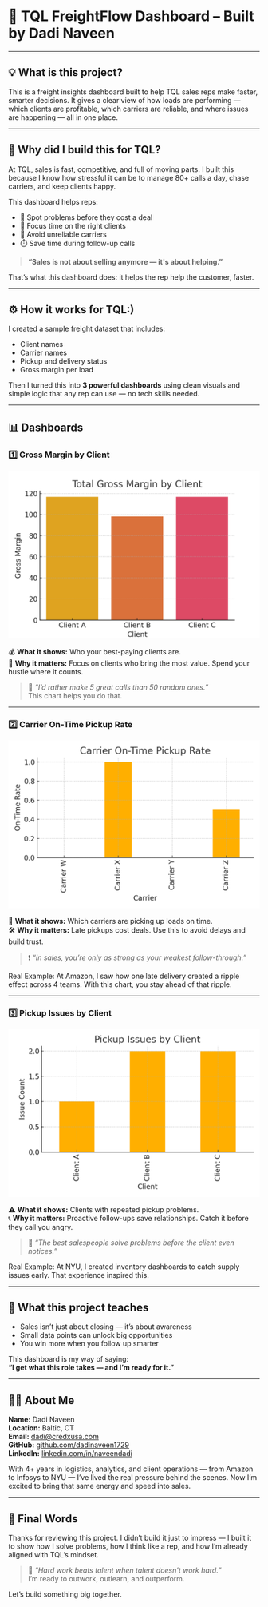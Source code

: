 # 🚛 TQL FreightFlow Dashboard – Built by Dadi Naveen

---

## 💡 What is this project?

This is a freight insights dashboard built to help TQL sales reps make faster, smarter decisions. It gives a clear view of how loads are performing — which clients are profitable, which carriers are reliable, and where issues are happening — all in one place.

---

## 🎯 Why did I build this for TQL?

At TQL, sales is fast, competitive, and full of moving parts. I built this because I know how stressful it can be to manage 80+ calls a day, chase carriers, and keep clients happy.

This dashboard helps reps:
- 🔎 Spot problems before they cost a deal
- 💼 Focus time on the right clients
- 🚫 Avoid unreliable carriers
- ⏱️ Save time during follow-up calls

> **“Sales is not about selling anymore — it's about helping.”**

That’s what this dashboard does: it helps the rep help the customer, faster.

---

## ⚙️ How it works for TQL:)

I created a sample freight dataset that includes:
- Client names  
- Carrier names  
- Pickup and delivery status  
- Gross margin per load

Then I turned this into **3 powerful dashboards** using clean visuals and simple logic that any rep can use — no tech skills needed.

---

## 📊 Dashboards

### 1️⃣ Gross Margin by Client

![Gross Margin by Client](gross_margin_by_client.png)

💰 **What it shows:** Who your best-paying clients are.  
🎯 **Why it matters:** Focus on clients who bring the most value. Spend your hustle where it counts.

> 🔁 *“I’d rather make 5 great calls than 50 random ones.”*  
> This chart helps you do that.

---

### 2️⃣ Carrier On-Time Pickup Rate

![Carrier On-Time Pickup](carrier_on_time_pickup.png)

🚚 **What it shows:** Which carriers are picking up loads on time.  
🛠️ **Why it matters:** Late pickups cost deals. Use this to avoid delays and build trust.

> ❗ *“In sales, you’re only as strong as your weakest follow-through.”*

Real Example: At Amazon, I saw how one late delivery created a ripple effect across 4 teams. With this chart, you stay ahead of that ripple.

---

### 3️⃣ Pickup Issues by Client

![Pickup Issues by Client](pickup_issues_by_client.png)

⚠️ **What it shows:** Clients with repeated pickup problems.  
📞 **Why it matters:** Proactive follow-ups save relationships. Catch it before they call you angry.

> 📣 *“The best salespeople solve problems before the client even notices.”*

Real Example: At NYU, I created inventory dashboards to catch supply issues early. That experience inspired this.

---

## 🧠 What this project teaches

- Sales isn’t just about closing — it’s about awareness  
- Small data points can unlock big opportunities  
- You win more when you follow up smarter

This dashboard is my way of saying:  
**“I get what this role takes — and I’m ready for it.”**

---

## 👨‍💻 About Me

**Name:** Dadi Naveen  
**Location:** Baltic, CT  
**Email:** dadi@credxusa.com  
**GitHub:** [github.com/dadinaveen1729](https://github.com/dadinaveen1729)  
**LinkedIn:** [linkedin.com/in/naveendadi](https://linkedin.com/in/naveendadi)

With 4+ years in logistics, analytics, and client operations — from Amazon to Infosys to NYU — I’ve lived the real pressure behind the scenes. Now I’m excited to bring that same energy and speed into sales.

---

## 💬 Final Words

Thanks for reviewing this project. I didn’t build it just to impress — I built it to show how I solve problems, how I think like a rep, and how I’m already aligned with TQL’s mindset.

> 🧱 *“Hard work beats talent when talent doesn’t work hard.”*  
> I’m ready to outwork, outlearn, and outperform.

Let’s build something big together.
